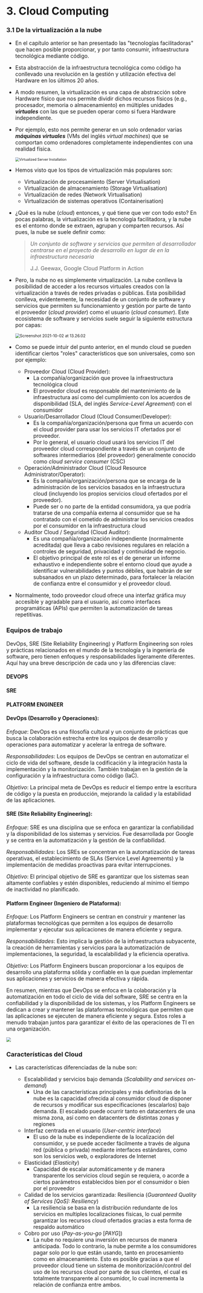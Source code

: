 # 3. Cloud Computing

### 3.1 De la virtualización a la nube

* En el capítulo anterior se han presentado las "tecnologías facilitadoras" que hacen posible proporcionar, y por tanto consumir, infraestructura tecnológica mediante código. 

* Esta abstracción de la infraestructura tecnológica como código ha conllevado una revolución en la gestión y utilización efectiva del Hardware en los últimos 20 años.

* A modo resumen, la virtualización es una capa de abstracción sobre Hardware físico que nos permite dividir dichos recursos físicos (e.g., procesador, memoria o almacenamiento) en múltiples unidades ***virtuales*** con las que se pueden operar como si fuera Hardware independiente. 

* Por ejemplo, esto nos permite generar en un solo ordenador varias ***máquinas virtuales*** (VMs del inglés *virtual machines*) que se comportan como ordenadores completamente independientes con una realidad física.

  <img src="images/virtualisation.png" alt="Virtualized Server Installation" style="zoom:65%;" />

* Hemos visto que los tipos de virtualización más populares son:

  * Virtualización de procesamiento (Server Virtualisation)
  * Virtualización de almacenamiento (Storage Virtualisation)
  * Virtualización de redes (Network Virtualisation)
  * Virtualización de sistemas operativos (Containerisation)

* ¿Qué es la nube (*cloud*) entonces, y qué tiene que ver con todo esto? En pocas palabras, la virtualización es la tecnología facilitadora, y la nube es el entorno donde se extraen, agrupan y comparten recursos. Así pues, la nube se suele definir como:

  > *Un conjunto de software y servicios que permiten al desarrollador centrarse en el proyecto de desarrollo en lugar de en la infraestructura necesaria*
  >
  > J.J. Geewax, Google Cloud Platform in Action

* Pero, la nube no es simplemente virtualización. La nube conlleva la posibilidad de acceder a los recursos virtuales creados con la virtualización a través de redes privadas o públicas. Esta posibilidad conlleva, evidentemente, la necesidad de un conjunto de software y servicios que permiten su funcionamiento y gestión por parte de tanto el proveedor (*cloud provider*) como el usuario (*cloud consumer*). Este ecosistema de software y servicios suele seguir la siguiente estructura por capas:

  <img src="images/layers-cloud.png" alt="Screenshot 2021-10-02 at 13.26.02" style="zoom:75%;" />

* Como se puede intuir del punto anterior, en el mundo cloud se pueden identificar ciertos "roles" característicos que son universales, como son por ejemplo:

  * Proveedor Cloud (Cloud Provider):
    * La compañía/organización que provee la infraestructura tecnológica cloud
    * El proveedor cloud es responsable del mantenimiento de la infraestructura así como del cumplimiento con los acuerdos de disponibilidad (SLA, del inglés *Service-Level Agreement*) con el consumidor 
  * Usuario/Desarrollador Cloud (Cloud Consumer/Developer): 
    * Es la compañía/organización/persona que firma un acuerdo con el cloud provider para usar los servicios IT ofertados por el proveedor. 
    * Por lo general, el usuario cloud usará los servicios IT del proveedor cloud correspondiente a través de un conjunto de softwares intermediarios (del proveedor) generalmente conocido como *cloud service consumer* (CSC)
  * Operación/Administrador Cloud (Cloud Resource Administrator/Operator):
    * Es la compañía/organización/persona que se encarga de la administración de los servicios basados en la infraestructura cloud (incluyendo los propios servicios cloud ofertados por el proveedor). 
    * Puede ser o no parte de la entidad consumidora, ya que podría tratarse de una compañía externa al consumidor que se ha contratado con el cometido de administrar los servicios creados por el consumidor en la infraestructura cloud
  * Auditor Cloud / Seguridad (Cloud Auditor): 
    * Es una compañía/organización independiente (normalmente acreditada) que lleva a cabo revisiones regulares en relación a controles de seguridad, privacidad y continuidad de negocio.
    * El objetivo principal de este rol es el de generar un informe exhaustivo e independiente sobre el entorno cloud que ayude a identificar vulnerabilidades y puntos débiles, que habrán de ser subsanados en un plazo determinado, para fortalecer la relación de confianza entre el consumidor y el proveedor cloud.    

* Normalmente, todo proveedor cloud ofrece una interfaz gráfica muy accesible y agradable para el usuario, así como interfaces programáticas (APIs) que permiten la automatización de tareas repetitivas.

### Equipos de trabajo

DevOps, SRE (Site Reliability Engineering) y Platform Engineering son roles y prácticas relacionados en el mundo de la tecnología y la ingeniería de software, pero tienen enfoques y responsabilidades ligeramente diferentes. Aquí hay una breve descripción de cada uno y las diferencias clave:

#### DEVOPS 

#### SRE

#### PLATFORM ENGINEER




#### DevOps (Desarrollo y Operaciones):

*Enfoque*: DevOps es una filosofía cultural y un conjunto de prácticas que busca la colaboración estrecha entre los equipos de desarrollo y operaciones para automatizar y acelerar la entrega de software.

*Responsabilidades*: Los equipos de DevOps se centran en automatizar el ciclo de vida del software, desde la codificación y la integración hasta la implementación y la monitorización. También trabajan en la gestión de la configuración y la infraestructura como código (IaC).

*Objetivo*: La principal meta de DevOps es reducir el tiempo entre la escritura de código y la puesta en producción, mejorando la calidad y la estabilidad de las aplicaciones.

#### SRE (Site Reliability Engineering):

*Enfoque*: SRE es una disciplina que se enfoca en garantizar la confiabilidad y la disponibilidad de los sistemas y servicios. Fue desarrollada por Google y se centra en la automatización y la gestión de la confiabilidad.

*Responsabilidades*: Los SREs se concentran en la automatización de tareas operativas, el establecimiento de SLAs (Service Level Agreements) y la implementación de medidas proactivas para evitar interrupciones.

*Objetivo*: El principal objetivo de SRE es garantizar que los sistemas sean altamente confiables y estén disponibles, reduciendo al mínimo el tiempo de inactividad no planificado.

#### Platform Engineer (Ingeniero de Plataforma):

*Enfoque*: Los Platform Engineers se centran en construir y mantener las plataformas tecnológicas que permiten a los equipos de desarrollo implementar y ejecutar sus aplicaciones de manera eficiente y segura.

*Responsabilidades*: Esto implica la gestión de la infraestructura subyacente, la creación de herramientas y servicios para la automatización de implementaciones, la seguridad, la escalabilidad y la eficiencia operativa.

*Objetivo*: Los Platform Engineers buscan proporcionar a los equipos de desarrollo una plataforma sólida y confiable en la que puedan implementar sus aplicaciones y servicios de manera efectiva y rápida.


En resumen, mientras que DevOps se enfoca en la colaboración y la automatización en todo el ciclo de vida del software, SRE se centra en la confiabilidad y la disponibilidad de los sistemas, y los Platform Engineers se dedican a crear y mantener las plataformas tecnológicas que permiten que las aplicaciones se ejecuten de manera eficiente y segura. Estos roles a menudo trabajan juntos para garantizar el éxito de las operaciones de TI en una organización.


  <img src="images/devs-teams-ways.png" style="zoom:75%;" />
  
### Características del Cloud

* Las características diferenciadas de la nube son:

  * Escalabilidad y servicios bajo demanda (*Scalability and services on-demand*)
    * Una de las características principales y más definitorias de la nube es la capacidad ofrecida al consumidor cloud de disponer de recursos y modificar sus especificaciones (escalarlos) bajo demanda. El escalado puede ocurrir tanto en datacenters de una misma zona, así como en datacenters de distintas zonas y regiones
  * Interfaz centrada en el usuario (*User-centric interface*)
    * El uso de la nube es independiente de la localización del consumidor, y se puede acceder fácilmente a través de alguna red (pública o privada) mediante interfaces estándares, como son los servicios web, o exploradores de Internet
  * Elasticidad (*Elasticity*)
    * Capacidad de escalar automáticamente y de manera transparente los servicios cloud según se requiera, o acorde a ciertos parámetros establecidos bien por el consumidor o bien por el proveedor  
  * Calidad de los servicios garantizada: Resiliencia (*Guaranteed Quality of Services [QoS]: Resiliency*)
    * La resiliencia se basa en la distribución redundante de los servicios en multiples localizaciones físicas, lo cual permite garantizar los recursos cloud ofertados gracias a esta forma de respaldo automático
  * Cobro por uso (*Pay-as-you-go* [*PAYG*])
    * La nube no requiere una inversión en recursos de manera anticipada. Todo lo contrario, la nube permite a los consumidores pagar solo por lo que están usando, tanto en procesamiento como en almacenamiento. Esto es posible gracias a que el proveedor cloud tiene un sistema de monitorización/control del uso de los recursos cloud por parte de sus clientes, el cual es totalmente transparente al consumidor, lo cual incrementa la relación de confianza entre ambos.
